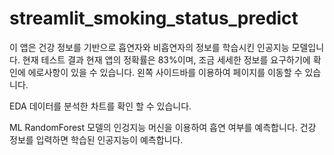 # streamlit_smoking_status_predict

이 앱은 건강 정보를 기반으로 흡연자와 비흡연자의 정보를 학습시킨 인공지능 모델입니다.
현재 테스트 결과 현재 앱의 정확률은 83%이며, 조금 세세한 정보를 요구하기에 확인에 에로사항이 있을 수 있습니다.
왼쪽 사이드바를 이용하여 페이지를 이동할 수 있습니다.

EDA
데이터를 분석한 차트를 확인 할 수 있습니다.

ML
RandomForest 모델의 인겅지능 머신을 이용하여 흡연 여부를 예측합니다.
건강 정보를 입력하면 학습된 인공지능이 예측합니다.

